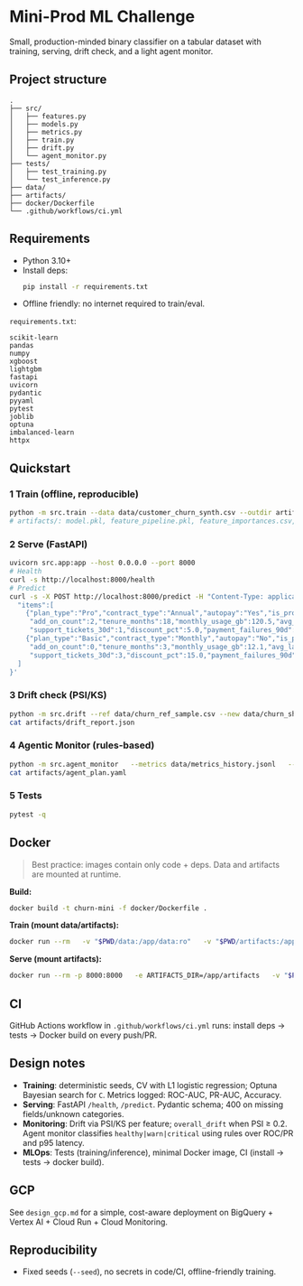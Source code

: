 # Mini-Prod ML Challenge 

Small, production-minded binary classifier on a tabular dataset with training, serving, drift check, and a light agent monitor. 

## Project structure
```
.
├── src/
│   ├── features.py
│   ├── models.py
│   ├── metrics.py
│   ├── train.py
│   ├── drift.py
│   └── agent_monitor.py
├── tests/
│   ├── test_training.py
│   └── test_inference.py
├── data/                      
├── artifacts/                 
├── docker/Dockerfile
└── .github/workflows/ci.yml
```

## Requirements
- Python 3.10+
- Install deps:  
  ```bash
  pip install -r requirements.txt
  ```
- Offline friendly: no internet required to train/eval.

`requirements.txt`:
```
scikit-learn
pandas
numpy
xgboost
lightgbm
fastapi
uvicorn
pydantic
pyyaml
pytest
joblib
optuna
imbalanced-learn
httpx
```

## Quickstart

### 1 Train (offline, reproducible)
```bash
python -m src.train --data data/customer_churn_synth.csv --outdir artifacts/
# artifacts/: model.pkl, feature_pipeline.pkl, feature_importances.csv, metrics.json
```

### 2 Serve (FastAPI)
```bash
uvicorn src.app:app --host 0.0.0.0 --port 8000
# Health
curl -s http://localhost:8000/health
# Predict
curl -s -X POST http://localhost:8000/predict -H "Content-Type: application/json" -d '{
  "items":[
    {"plan_type":"Pro","contract_type":"Annual","autopay":"Yes","is_promo_user":"No",
     "add_on_count":2,"tenure_months":18,"monthly_usage_gb":120.5,"avg_latency_ms":85,
     "support_tickets_30d":1,"discount_pct":5.0,"payment_failures_90d":0,"downtime_hours_30d":0.2},
    {"plan_type":"Basic","contract_type":"Monthly","autopay":"No","is_promo_user":"Yes",
     "add_on_count":0,"tenure_months":3,"monthly_usage_gb":12.1,"avg_latency_ms":220,
     "support_tickets_30d":3,"discount_pct":15.0,"payment_failures_90d":2,"downtime_hours_30d":1.5}
  ]
}'
```

### 3 Drift check (PSI/KS)
```bash
python -m src.drift --ref data/churn_ref_sample.csv --new data/churn_shifted_sample.csv --out artifacts/drift_report.json
cat artifacts/drift_report.json
```

### 4 Agentic Monitor (rules-based)
```bash
python -m src.agent_monitor   --metrics data/metrics_history.jsonl   --drift artifacts/drift_report.json   --out artifacts/agent_plan.yaml
cat artifacts/agent_plan.yaml
```

### 5 Tests
```bash
pytest -q
```

## Docker

> Best practice: images contain only code + deps. Data and artifacts are mounted at runtime.

**Build:**
```bash
docker build -t churn-mini -f docker/Dockerfile .
```

**Train (mount data/artifacts):**
```bash
docker run --rm   -v "$PWD/data:/app/data:ro"   -v "$PWD/artifacts:/app/artifacts"   churn-mini   python -m src.train --data /app/data/customer_churn_synth.csv --outdir /app/artifacts/
```

**Serve (mount artifacts):**
```bash
docker run --rm -p 8000:8000   -e ARTIFACTS_DIR=/app/artifacts   -v "$PWD/artifacts:/app/artifacts:ro"   churn-mini
```

## CI

GitHub Actions workflow in `.github/workflows/ci.yml` runs: install deps → tests → Docker build on every push/PR.

## Design notes
- **Training**: deterministic seeds, CV with L1 logistic regression; Optuna Bayesian search for `C`. Metrics logged: ROC-AUC, PR-AUC, Accuracy.
- **Serving**: FastAPI `/health`, `/predict`. Pydantic schema; 400 on missing fields/unknown categories.
- **Monitoring**: Drift via PSI/KS per feature; `overall_drift` when PSI ≥ 0.2. Agent monitor classifies `healthy|warn|critical` using rules over ROC/PR and p95 latency.
- **MLOps**: Tests (training/inference), minimal Docker image, CI (install → tests → docker build).

## GCP
See `design_gcp.md` for a simple, cost-aware deployment on BigQuery + Vertex AI + Cloud Run + Cloud Monitoring.

## Reproducibility
- Fixed seeds (`--seed`), no secrets in code/CI, offline-friendly training.
